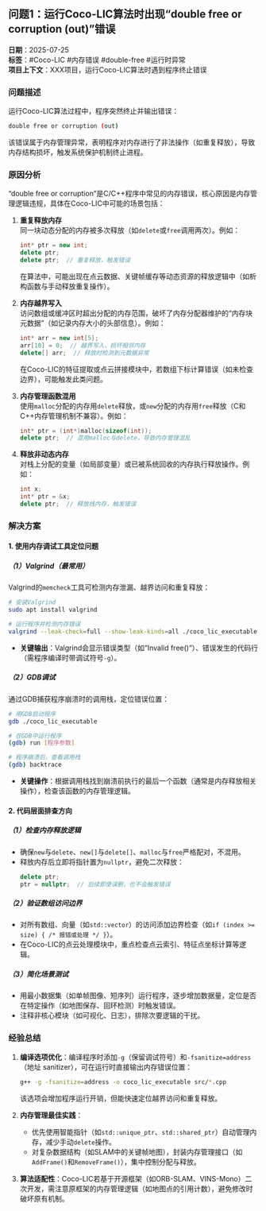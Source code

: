 ## 问题1：运行Coco-LIC算法时出现“double free or corruption (out)”错误

**日期**：2025-07-25  
**标签**：#Coco-LIC #内存错误 #double-free #运行时异常  
**项目上下文**：XXX项目，运行Coco-LIC算法时遇到程序终止错误


### 问题描述
运行Coco-LIC算法过程中，程序突然终止并输出错误：
```bash
double free or corruption (out)
```
该错误属于内存管理异常，表明程序对内存进行了非法操作（如重复释放），导致内存结构损坏，触发系统保护机制终止进程。


### 原因分析
“double free or corruption”是C/C++程序中常见的内存错误，核心原因是内存管理逻辑违规，具体在Coco-LIC中可能的场景包括：

1. **重复释放内存**  
   同一块动态分配的内存被多次释放（如`delete`或`free`调用两次）。例如：
   ```cpp
   int* ptr = new int;
   delete ptr;
   delete ptr;  // 重复释放，触发错误
   ```
   在算法中，可能出现在点云数据、关键帧缓存等动态资源的释放逻辑中（如析构函数与手动释放重复操作）。

2. **内存越界写入**  
   访问数组或缓冲区时超出分配的内存范围，破坏了内存分配器维护的“内存块元数据”（如记录内存大小的头部信息）。例如：
   ```cpp
   int* arr = new int[5];
   arr[10] = 0;  // 越界写入，损坏相邻内存
   delete[] arr;  // 释放时检测到元数据异常
   ```
   在Coco-LIC的特征提取或点云拼接模块中，若数组下标计算错误（如未检查边界），可能触发此类问题。

3. **内存管理函数混用**  
   使用`malloc`分配的内存用`delete`释放，或`new`分配的内存用`free`释放（C和C++内存管理机制不兼容）。例如：
   ```cpp
   int* ptr = (int*)malloc(sizeof(int));
   delete ptr;  // 混用malloc与delete，导致内存管理混乱
   ```

4. **释放非动态内存**  
   对栈上分配的变量（如局部变量）或已被系统回收的内存执行释放操作。例如：
   ```cpp
   int x;
   int* ptr = &x;
   delete ptr;  // 释放栈内存，触发错误
   ```


### 解决方案
#### 1. 使用内存调试工具定位问题
##### （1）Valgrind（最常用）
Valgrind的`memcheck`工具可检测内存泄漏、越界访问和重复释放：
```bash
# 安装Valgrind
sudo apt install valgrind

# 运行程序并检测内存错误
valgrind --leak-check=full --show-leak-kinds=all ./coco_lic_executable [程序参数]
```
- **关键输出**：Valgrind会显示错误类型（如“Invalid free()”）、错误发生的代码行（需程序编译时带调试符号`-g`）。

##### （2）GDB调试
通过GDB捕获程序崩溃时的调用栈，定位错误位置：
```bash
# 用GDB启动程序
gdb ./coco_lic_executable

# 在GDB中运行程序
(gdb) run [程序参数]

# 程序崩溃后，查看调用栈
(gdb) backtrace
```
- **关键操作**：根据调用栈找到崩溃前执行的最后一个函数（通常是内存释放相关操作），检查该函数的内存管理逻辑。

#### 2. 代码层面排查方向
##### （1）检查内存释放逻辑
- 确保`new`与`delete`、`new[]`与`delete[]`、`malloc`与`free`严格配对，不混用。
- 释放内存后立即将指针置为`nullptr`，避免二次释放：
  ```cpp
  delete ptr;
  ptr = nullptr;  // 后续即使误删，也不会触发错误
  ```

##### （2）验证数组访问边界
- 对所有数组、向量（如`std::vector`）的访问添加边界检查（如`if (index >= size) { /* 报错或处理 */ }`）。
- 在Coco-LIC的点云处理模块中，重点检查点云索引、特征点坐标计算等逻辑。

##### （3）简化场景测试
- 用最小数据集（如单帧图像、短序列）运行程序，逐步增加数据量，定位是否在特定操作（如地图保存、回环检测）时触发错误。
- 注释非核心模块（如可视化、日志），排除次要逻辑的干扰。


### 经验总结
1. **编译选项优化**：编译程序时添加`-g`（保留调试符号）和`-fsanitize=address`（地址 sanitizer），可在运行时直接输出内存错误位置：
   ```bash
   g++ -g -fsanitize=address -o coco_lic_executable src/*.cpp
   ```
   该选项会增加程序运行开销，但能快速定位越界访问和重复释放。

2. **内存管理最佳实践**：
   - 优先使用智能指针（如`std::unique_ptr`、`std::shared_ptr`）自动管理内存，减少手动`delete`操作。
   - 对复杂数据结构（如SLAM中的关键帧地图），封装内存管理接口（如`AddFrame()`和`RemoveFrame()`），集中控制分配与释放。

3. **算法适配性**：Coco-LIC若基于开源框架（如ORB-SLAM、VINS-Mono）二次开发，需注意原框架的内存管理逻辑（如地图点的引用计数），避免修改时破坏原有机制。
